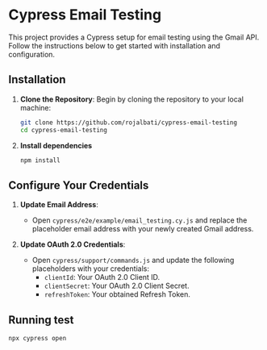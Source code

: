 # Cypress Email Testing

This project provides a Cypress setup for email testing using the Gmail API. Follow the instructions below to get started with installation and configuration.

## Installation

1. **Clone the Repository**: Begin by cloning the repository to your local machine:

   ```bash
   git clone https://github.com/rojalbati/cypress-email-testing
   cd cypress-email-testing

2. **Install dependencies**

   ```bash
   npm install

## Configure Your Credentials

1. **Update Email Address**:
   - Open `cypress/e2e/example/email_testing.cy.js` and replace the placeholder email address with your newly created Gmail address.

2. **Update OAuth 2.0 Credentials**:
   - Open `cypress/support/commands.js` and update the following placeholders with your credentials:
     - `clientId`: Your OAuth 2.0 Client ID.
     - `clientSecret`: Your OAuth 2.0 Client Secret.
     - `refreshToken`: Your obtained Refresh Token.

## Running test

   ```bash
   npx cypress open

